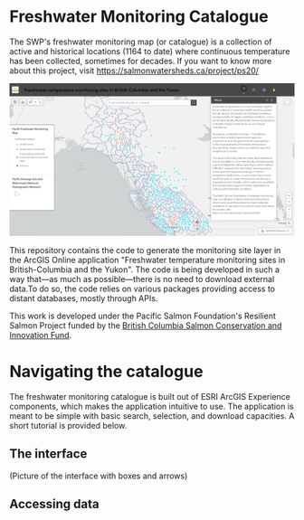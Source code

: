 # Freshwater Monitoring Catalogue

The SWP's freshwater monitoring map (or catalogue) is a collection of active and historical locations (1164 to date) where continuous temperature has been collected, sometimes for decades. If you want to know more about this project, visit https://salmonwatersheds.ca/project/ps20/

![app screenshot](docs/images/WebApp_Screenshot.png)

This repository contains the code to generate the monitoring site layer in the ArcGIS Online application "Freshwater temperature monitoring sites in British-Columbia and the Yukon". The code is being developed in such a way that—as much as possible—there is no need to download external data.To do so, the code relies on various packages providing access to distant databases, mostly through APIs.

This work is developed under the Pacific Salmon Foundation's Resilient Salmon Project funded by the [British Columbia Salmon Conservation and Innovation Fund](https://www.dfo-mpo.gc.ca/fisheries-peches/initiatives/fish-fund-bc-fonds-peche-cb/index-eng.html).

# Navigating the catalogue
The freshwater monitoring catalogue is built out of ESRI ArcGIS Experience components, which makes the application intuitive to use. The application is meant to be simple with basic search, selection, and download capacities. A short tutorial is provided below.

## The interface

(Picture of the interface with boxes and arrows)

## Accessing data
